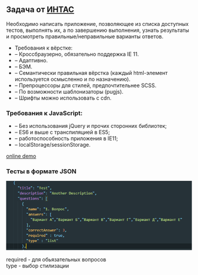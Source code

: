 <h2>Задача от <a href="http://intas-company.com/">ИНТАС</a></h2>

<p>Необходимо написать приложение, позволяющее из списка доступных тестов, выполнять их,
а по завершению выполнения, узнать результаты и просмотреть правильные/неправильные варианты ответов.</p>
<ul>

<li>Требования к вёрстке:</li>
<li>    – Кроссбраузерно, обязательно поддержка IE 11.</li>
<li>    – Адаптивно.</li>
<li>    – БЭМ.</li>
<li>    – Семантически правильная вёрстка (каждый html-элемент используется осмысленно и по назначению).</li>
<li>    – Препроцессоры для стилей, предпочтительнее SCSS.</li>
<li>    – По возможности шаблонизаторы (pugjs).</li>
<li>    – Шрифты можно использовать с cdn.</li>
</ul>

<h3>    Требования к JavaScript:</h3>
<ul>
<li>    – Без использования jQuery и прочих сторонних библиотек;</li>
<li>    – ES6 и выше с транспиляцией в ES5;</li>
<li>    – работоспособность приложения в IE11;</li>
<li>    – localStorage/sessionStorage.</li>
</ul>

<a href="https://osdnyasha.github.io/intas/">online demo</a>

<h3>Тесты в формате JSON</h3>

<img src="assets/img/task.png">

<p>required - для обьязательных вопросов<br>
type - выбор стилизации</p>
